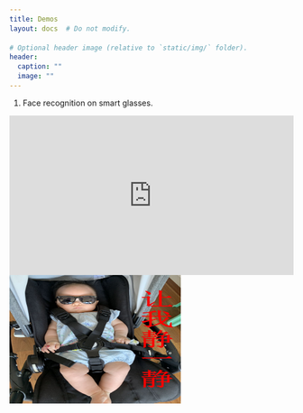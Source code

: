 ```yaml
---
title: Demos
layout: docs  # Do not modify.

# Optional header image (relative to `static/img/` folder).
header:
  caption: ""
  image: ""
---
```


1. Face recognition on smart glasses.


<div style="position: relative; padding-bottom: 56.25%; height: 0; overflow: hidden;">
  <iframe src="https://www.youtube.com/embed/w7Ft2ymGmfc?autoplay=1" style="position: absolute; top: 0; left: 0; width: 100%; height: 100%; border:0;" allowfullscreen title="YouTube Video"></iframe>
</div>



<img src="apple.jpg" alt="Pulpit rock" width="304" height="228">
             

             

              

              